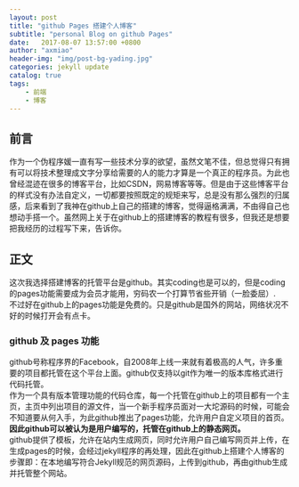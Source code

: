 ```yaml
---
layout: post
title: "github Pages 搭建个人博客"
subtitle: "personal Blog on github Pages"
date:   2017-08-07 13:57:00 +0800
author: "axmiao"
header-img: "img/post-bg-yading.jpg"
categories: jekyll update
catalog: true
tags: 
    - 前端
    - 博客
---
```


## 前言

作为一个伪程序媛一直有写一些技术分享的欲望，虽然文笔不佳，但总觉得只有拥有可以将技术整理成文字分享给需要的人的能力才算是一个真正的程序员。为此也曾经混迹在很多的博客平台，比如CSDN，网易博客等等。但是由于这些博客平台的样式没有办法自定义，一切都要按照既定的规矩来写，总是没有那么强烈的归属感，后来看到了我神在github上自己的搭建的博客，觉得逼格满满，不由得自己也想动手搭一个。虽然网上关于在github上的搭建博客的教程有很多，但我还是想要把我经历的过程写下来，告诉你。

## 正文

这次我选择搭建博客的托管平台是github。其实coding也是可以的，但是coding的pages功能需要成为会员才能用，穷码农一个打算节省些开销（一脸委屈）.  
不过好在github上的pages功能是免费的。只是github是国外的网站，网络状况不好的时候打开会有点卡。

### github 及 pages 功能

github号称程序界的Facebook，自2008年上线一来就有着极高的人气，许多重要的项目都托管在这个平台上面。github仅支持以git作为唯一的版本库格式进行代码托管。  
作为一个具有版本管理功能的代码仓库，每一个托管在github上的项目都有一个主页，主页中列出项目的源文件，当一个新手程序员面对一大坨源码的时候，可能会不知道要从何入手，为此github推出了pages功能，允许用户自定义项目的首页。  
**因此github可以被认为是用户编写的，托管在github上的静态网页。**  
github提供了模板，允许在站内生成网页，同时允许用户自己编写网页并上传，在生成pages的时候，会经过jekyll程序的再处理，因此在github上搭建个人博客的步骤即：在本地编写符合Jekyll规范的网页源码，上传到github，再由github生成并托管整个网站。


